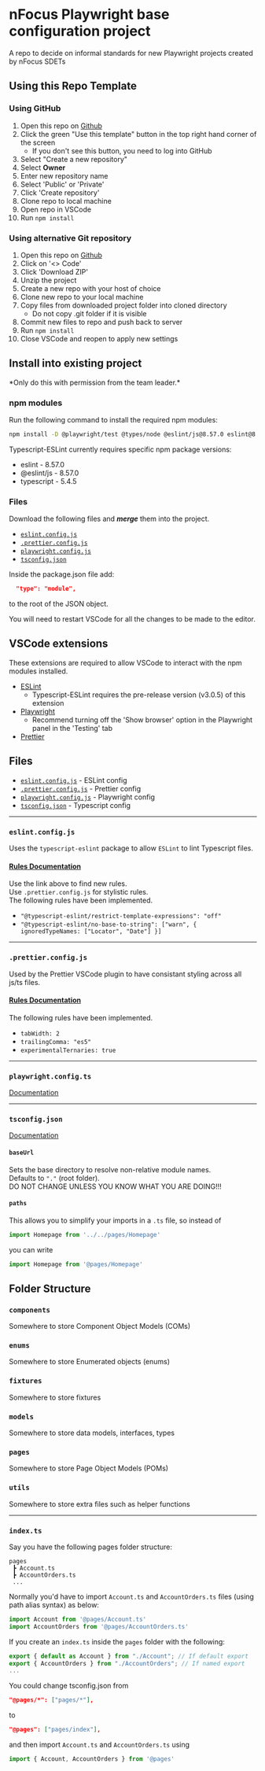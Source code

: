 # nFocus Playwright base configuration project
A repo to decide on informal standards for new Playwright projects created by nFocus SDETs


## Using this Repo Template
### Using GitHub
1. Open this repo on [Github](http://www.github.com/nfocustesting/nfpwbase)
2. Click the green "Use this template" button in the top right hand corner of the screen
   - If you don't see this button, you need to log into GitHub
3. Select "Create a new repository"
4. Select **Owner**
5. Enter new repository name
6. Select 'Public' or 'Private'
7. Click 'Create repository'
8. Clone repo to local machine
9. Open repo in VSCode
10. Run `npm install`


### Using alternative Git repository

1. Open this repo on [Github](http://www.github.com/nfocustesting/nfpwbase)
2. Click on '<> Code'
3. Click 'Download ZIP'
4. Unzip the project
5. Create a new repo with your host of choice
6. Clone new repo to your local machine
7. Copy files from downloaded project folder into cloned directory
   - Do not copy .git folder if it is visible
8. Commit new files to repo and push back to server
9. Run `npm install`
10. Close VSCode and reopen to apply new settings

## Install into existing project
\*Only do this with permission from the team leader.\*
### npm modules
Run the following command to install the required npm modules:
```bash
npm install -D @playwright/test @types/node @eslint/js@8.57.0 eslint@8.57.0 typescript@5.4.5 typescript-eslint dotenv globals
```

Typescript-ESLint currently requires specific npm package versions:
   - eslint - 8.57.0
   - @eslint/js - 8.57.0
   - typescript - 5.4.5

### Files

Download the following files and ***merge*** them into the project.
- [`eslint.config.js`](#eslintconfigjs)
- [`.prettier.config.js`](#prettierconfig)
- [`playwright.config.js`](#playwrightconfig)
- [`tsconfig.json`](#tsconfig)

Inside the package.json file add:
```json
  "type": "module",
```
to the root of the JSON object.

You will need to restart VSCode for all the changes to be made to the editor.

## VSCode extensions
These extensions are required to allow VSCode to interact with the npm modules installed.
- [ESLint](https://marketplace.visualstudio.com/items?itemName=dbaeumer.vscode-eslint)
  - Typescript-ESLint requires the pre-release version (v3.0.5) of this extension
- [Playwright](https://marketplace.visualstudio.com/items?itemName=ms-playwright.playwright)
  - Recommend turning off the 'Show browser' option in the Playwright panel in the 'Testing' tab
- [Prettier](https://marketplace.visualstudio.com/items?itemName=esbenp.prettier-vscode)


## Files

- [`eslint.config.js`](#eslintconfigjs) - ESLint config
- [`.prettier.config.js`](#prettierconfig) - Prettier config
- [`playwright.config.js`](#playwrightconfig) - Playwright config
- [`tsconfig.json`](#tsconfig) - Typescript config

---

### <a name="#eslintconfig"></a>`eslint.config.js`
Uses the `typescript-eslint` package to allow `ESLint` to lint Typescript files. 
#### [Rules Documentation](https://typescript-eslint.io/rules)
Use the link above to find new rules.\
Use `.prettier.config.js` for stylistic rules.\
The following rules have been implemented.

- `"@typescript-eslint/restrict-template-expressions": "off"`
- `"@typescript-eslint/no-base-to-string": ["warn", { ignoredTypeNames: ["Locator", "Date"] }]`

---
### <a name="#prettierconfig"></a>`.prettier.config.js`
Used by the Prettier VSCode plugin to have consistant styling across all js/ts files.

#### [Rules Documentation](https://prettier.io/docs/en/options)
The following rules have been implemented.

- `tabWidth: 2`
- `trailingComma: "es5"`
- `experimentalTernaries: true`

---
### <a name="#playwrightconfig"></a>`playwright.config.ts`
[Documentation](https://playwright.dev/docs/test-configuration)

---
### <a name="#tsconfig"></a>`tsconfig.json`
[Documentation](https://www.typescriptlang.org/tsconfig)

#### `baseUrl`
Sets the base directory to resolve non-relative module names.\
Defaults to `"."` (root folder).\
DO NOT CHANGE UNLESS YOU KNOW WHAT YOU ARE DOING!!!

#### `paths`
This allows you to simplify your imports in a `.ts` file, so instead of 
```js
import Homepage from '../../pages/Homepage'
```
you can write
```js
import Homepage from '@pages/Homepage'
```

## Folder Structure 

### `components`
Somewhere to store Component Object Models (COMs)
### `enums`
Somewhere to store Enumerated objects (enums)
### `fixtures`
Somewhere to store fixtures
### `models`
Somewhere to store data models, interfaces, types
### `pages`
Somewhere to store Page Object Models (POMs)
### `utils`
Somewhere to store extra files such as helper functions

---
### `index.ts`
Say you have the following pages folder structure:
```
pages
 ┣ Account.ts
 ┣ AccountOrders.ts
 ...
```
Normally you'd have to import `Account.ts` and `AccountOrders.ts` files (using path alias syntax) as below:
```js
import Account from '@pages/Account.ts'
import AccountOrders from '@pages/AccountOrders.ts'
```

If you create an `index.ts` inside the `pages` folder with the following:
```ts
export { default as Account } from "./Account"; // If default export
export { AccountOrders } from "./AccountOrders"; // If named export
...
```
You could change tsconfig.json from
```json
"@pages/*": ["pages/*"],
```
to
```json
"@pages": ["pages/index"],
```
and then import `Account.ts` and `AccountOrders.ts` using
```ts
import { Account, AccountOrders } from '@pages'
```